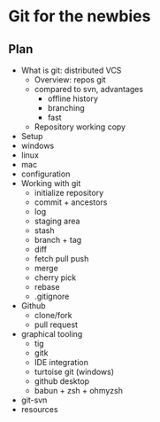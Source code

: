 Git for the newbies
=============

Plan
----
* What is git: distributed VCS
  * Overview: repos git
  * compared to svn, advantages
    * offline history
    * branching
    * fast
  * Repository working copy
* Setup
 * windows
 * linux
 * mac
 * configuration
* Working with git
  * initialize repository
  * commit + ancestors
  * log
  * staging area
  * stash
  * branch + tag
  * diff
  * fetch pull push
  * merge
  * cherry pick
  * rebase
  * .gitignore
* Github
  * clone/fork
  * pull request
* graphical tooling
  * tig
  * gitk
  * IDE integration
  * turtoise git (windows)
  * github desktop
  * babun + zsh + ohmyzsh
* git-svn
* resources
